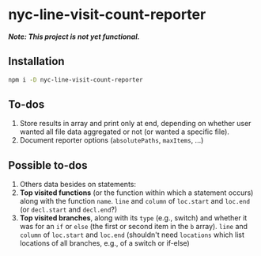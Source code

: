 # nyc-line-visit-count-reporter

***Note: This project is not yet functional.***

## Installation

```sh
npm i -D nyc-line-visit-count-reporter
```

## To-dos

1. Store results in array and print only at end, depending on whether user
    wanted all file data aggregated or not (or wanted a specific file).
1. Document reporter options (`absolutePaths`, `maxItems`, ...)

## Possible to-dos

1. Others data besides on statements:
  1. **Top visited functions** (or the function within which a
      statement occurs) along with the function `name`. `line` and `column`
      of `loc.start` and `loc.end` (or `decl.start` and `decl.end`?)
  1. **Top visited branches**, along with its `type` (e.g., switch) and
      whether it was for an `if` or `else` (the first or second item in
      the `b` array). `line` and `column` of `loc.start` and `loc.end`
      (shouldn't need `locations` which list locations of all branches,
      e.g., of a switch or if-else)
